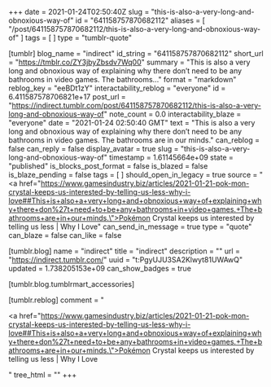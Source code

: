 +++
date = 2021-01-24T02:50:40Z
slug = "this-is-also-a-very-long-and-obnoxious-way-of"
id = "641158757870682112"
aliases = [ "/post/641158757870682112/this-is-also-a-very-long-and-obnoxious-way-of" ]
tags = [ ]
type = "tumblr-quote"

[tumblr]
blog_name = "indirect"
id_string = "641158757870682112"
short_url = "https://tmblr.co/ZY3jbyZbsdv7Wq00"
summary = "This is also a very long and obnoxious way of explaining why there don’t need to be any bathrooms in video games. The bathrooms..."
format = "markdown"
reblog_key = "eeBDt1zY"
interactability_reblog = "everyone"
id = 6.411587578706821e+17
post_url = "https://indirect.tumblr.com/post/641158757870682112/this-is-also-a-very-long-and-obnoxious-way-of"
note_count = 0.0
interactability_blaze = "everyone"
date = "2021-01-24 02:50:40 GMT"
text = "This is also a very long and obnoxious way of explaining why there don&rsquo;t need to be any bathrooms in video games. The bathrooms are in our minds."
can_reblog = false
can_reply = false
display_avatar = true
slug = "this-is-also-a-very-long-and-obnoxious-way-of"
timestamp = 1.61145664e+09
state = "published"
is_blocks_post_format = false
is_blazed = false
is_blaze_pending = false
tags = [ ]
should_open_in_legacy = true
source = "<a href=\"https://www.gamesindustry.biz/articles/2021-01-21-pok-mon-crystal-keeps-us-interested-by-telling-us-less-why-i-love##This+is+also+a+very+long+and+obnoxious+way+of+explaining+why+there+don%27t+need+to+be+any+bathrooms+in+video+games.+The+bathrooms+are+in+our+minds.\">Pokémon Crystal keeps us interested by telling us less | Why I Love</a>"
can_send_in_message = true
type = "quote"
can_blaze = false
can_like = false

[tumblr.blog]
name = "indirect"
title = "indirect"
description = ""
url = "https://indirect.tumblr.com/"
uuid = "t:PgyUJU3SA2Klwyt81UWAwQ"
updated = 1.738205153e+09
can_show_badges = true

[tumblr.blog.tumblrmart_accessories]

[tumblr.reblog]
comment = "<p><a href=\"https://www.gamesindustry.biz/articles/2021-01-21-pok-mon-crystal-keeps-us-interested-by-telling-us-less-why-i-love##This+is+also+a+very+long+and+obnoxious+way+of+explaining+why+there+don%27t+need+to+be+any+bathrooms+in+video+games.+The+bathrooms+are+in+our+minds.\">Pokémon Crystal keeps us interested by telling us less | Why I Love</a></p>"
tree_html = ""
+++
